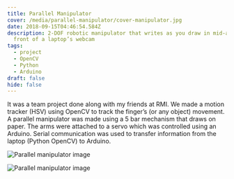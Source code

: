 ```yaml
---
title: Parallel Manipulator
cover: /media/parallel-manipulator/cover-manipulator.jpg
date: 2018-09-15T04:46:54.584Z
description: 2-DOF robotic manipulator that writes as you draw in mid-air in
  front of a laptop’s webcam
tags:
  - project
  - OpenCV
  - Python
  - Arduino
draft: false
hide: false
---
```

It was a team project done along with my friends at RMI. We made a  motion tracker (HSV) using OpenCV to track the finger’s (or any object) movement. A parallel manipulator was made using a 5 bar mechanism that draws on paper. The arms were attached to a servo which was controlled using an Arduino. Serial communication was used to transfer information from the laptop (Python OpenCV) to Arduino.

![Parallel manipulator image](/media/parallel-manipulator/pm_2.jpg "Different view of the parallel manipulator")

![Parallel manipulator image](/media/parallel-manipulator/pm_3.jpg "Different view of the parallel manipulator")